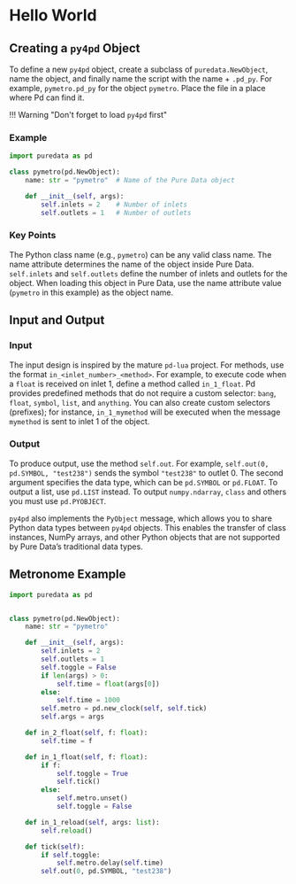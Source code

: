 # Hello World

## Creating a `py4pd` Object

To define a new `py4pd` object, create a subclass of `puredata.NewObject`, name the object, and finally name the script with the name + `.pd_py`. For example, `pymetro.pd_py` for the object `pymetro`. Place the file in a place where Pd can find it. 

!!! Warning "Don't forget to load `py4pd` first"


### Example

```py
import puredata as pd

class pymetro(pd.NewObject):
    name: str = "pymetro"  # Name of the Pure Data object

    def __init__(self, args):
        self.inlets = 2    # Number of inlets
        self.outlets = 1   # Number of outlets
```

### Key Points

The Python class name (e.g., `pymetro`) can be any valid class name. The name attribute determines the name of the object inside Pure Data. `self.inlets` and `self.outlets` define the number of inlets and outlets for the object. When loading this object in Pure Data, use the name attribute value (`pymetro` in this example) as the object name.


## Input and Output

### Input 

The input design is inspired by the mature `pd-lua` project. For methods, use the format `in_<inlet_number>_<method>`. For example, to execute code when a `float` is received on inlet 1, define a method called `in_1_float`. Pd provides predefined methods that do not require a custom selector: `bang`, `float`, `symbol`, `list`, and `anything`. You can also create custom selectors (prefixes); for instance, `in_1_mymethod` will be executed when the message `mymethod` is sent to inlet 1 of the object.

### Output

To produce output, use the method `self.out`. For example, `self.out(0, pd.SYMBOL, "test238")` sends the symbol `"test238"` to outlet 0. The second argument specifies the data type, which can be `pd.SYMBOL` or `pd.FLOAT`. To output a list, use `pd.LIST` instead. To output `numpy.ndarray`, `class` and others you must use `pd.PYOBJECT`.

`py4pd` also implements the `PyObject` message, which allows you to share Python data types between `py4pd` objects. This enables the transfer of class instances, NumPy arrays, and other Python objects that are not supported by Pure Data’s traditional data types.

## Metronome Example

``` python
import puredata as pd


class pymetro(pd.NewObject):
    name: str = "pymetro"

    def __init__(self, args):
        self.inlets = 2
        self.outlets = 1
        self.toggle = False
        if len(args) > 0:
            self.time = float(args[0])
        else:
            self.time = 1000
        self.metro = pd.new_clock(self, self.tick)
        self.args = args

    def in_2_float(self, f: float):
        self.time = f

    def in_1_float(self, f: float):
        if f:
            self.toggle = True
            self.tick()
        else:
            self.metro.unset()
            self.toggle = False

    def in_1_reload(self, args: list):
        self.reload()

    def tick(self):
        if self.toggle:
            self.metro.delay(self.time)
        self.out(0, pd.SYMBOL, "test238")
```
